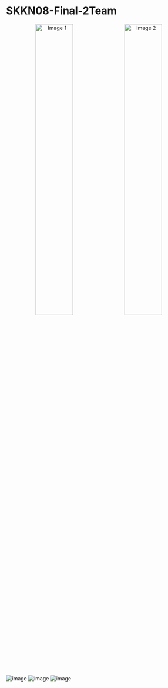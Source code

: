 # SKKN08-Final-2Team

<p align="center">
  <img src="https://github.com/user-attachments/assets/2a974d74-01e5-4c5e-ba57-35a66fb382f0" alt="Image 1" width="45%" />
  &nbsp;&nbsp;
  <img src="https://github.com/user-attachments/assets/e9c5f71a-9481-4dcf-a47d-269a9631754d" alt="Image 2" width="45%" />
</p>

![image](https://github.com/user-attachments/assets/1a555ac7-128f-4c5a-9dfd-52e4094bf7cb)
![image](https://github.com/user-attachments/assets/ca004606-0d63-4d1e-9a68-d36589588c27)
![image](https://github.com/user-attachments/assets/6487224f-ac08-4d89-aaa2-8739943476e5)
